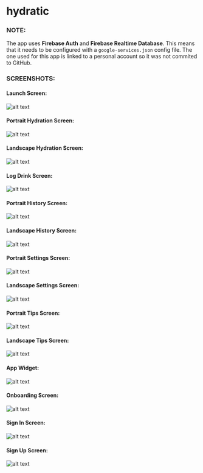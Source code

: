 # hydratic

### NOTE:

The app uses **Firebase Auth** and **Firebase Realtime Database**. This means that it needs to be configured with a `google-services.json` config file.
The one used for this app is linked to a personal account so it was not commited to GitHub.

### SCREENSHOTS:

#### Launch Screen:
![alt text](screenshots/launch.png?raw=true "Launch Screen")

#### Portrait Hydration Screen:
![alt text](screenshots/hydration_port.png?raw=true "Portrait Hydration Screen")

#### Landscape Hydration Screen:
![alt text](screenshots/hydration_land.png?raw=true "Landscape Hydration Screen")

#### Log Drink Screen:
![alt text](screenshots/log_drink.png?raw=true "Log Drink Screen")

#### Portrait History Screen:
![alt text](screenshots/history_port.png?raw=true "Portrait History Screen")

#### Landscape History Screen:
![alt text](screenshots/history_land.png?raw=true "Landscape History Screen")

#### Portrait Settings Screen:
![alt text](screenshots/settings_port.png?raw=true "Portrait Settings Screen")

#### Landscape Settings Screen:
![alt text](screenshots/settings_land.png?raw=true "Landscape Settings Screen")

#### Portrait Tips Screen:
![alt text](screenshots/tips_port.png?raw=true "Portrait Tips Screen")

#### Landscape Tips Screen:
![alt text](screenshots/tips_land.png?raw=true "Landscape Tips Screen")

#### App Widget:
![alt text](screenshots/widget.png?raw=true "App Widget")

#### Onboarding Screen:
![alt text](screenshots/onboarding.png?raw=true "Onboarding Screen")

#### Sign In Screen:
![alt text](screenshots/sign_in.png?raw=true "Sign In Screen")

#### Sign Up Screen:
![alt text](screenshots/sign_up.png?raw=true "Sign Up Screen")
